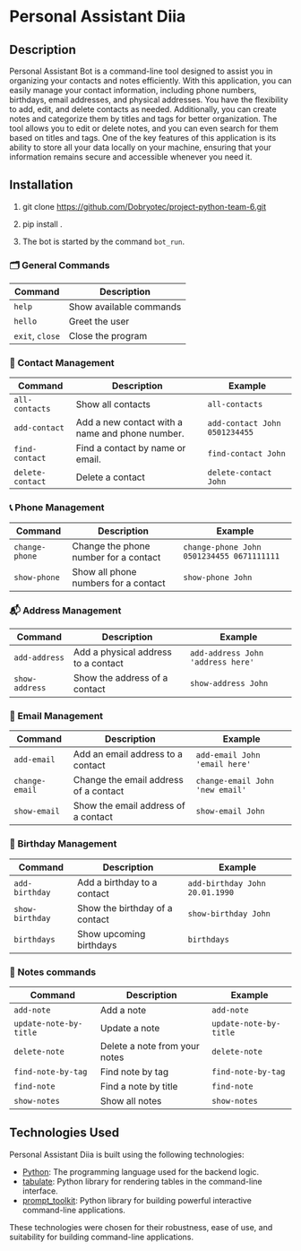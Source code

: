 # Personal Assistant Diia

## Description

Personal Assistant Bot is a command-line tool designed to assist you in organizing your contacts and notes efficiently. With this application, you can easily manage your contact information, including phone numbers, birthdays, email addresses, and physical addresses. You have the flexibility to add, edit, and delete contacts as needed. Additionally, you can create notes and categorize them by titles and tags for better organization. The tool allows you to edit or delete notes, and you can even search for them based on titles and tags. One of the key features of this application is its ability to store all your data locally on your machine, ensuring that your information remains secure and accessible whenever you need it.

## Installation

1. git clone https://github.com/Dobryotec/project-python-team-6.git

2. pip install .

3. The bot is started by the command `bot_run`. 


### 🗂️ General Commands
| Command        | Description                          | 
| -------------- | ------------------------------------ |
| `help`         | Show available commands              |  
| `hello`        | Greet the user                       |  
| `exit`, `close`         | Close the program                     |    
                   

### 👤 Contact Management
| Command          | Description                                | Example                                      |
| ---------------- | ------------------------------------------ | -------------------------------------------- |
| `all-contacts`    | Show all contacts      | `all-contacts`        |
| `add-contact`           | Add a new contact with a name and phone number.     | `add-contact John 0501234455`          |
| `find-contact` | Find a contact by name or email.               | `find-contact John`                  |
| `delete-contact` | Delete a contact                           | `delete-contact John`                      |


### 📞 Phone Management
| Command          | Description                                | Example                                      |
| ---------------- | ------------------------------------------ | -------------------------------------------- |
| `change-phone`      | Change the phone number for a contact   | `change-phone John 0501234455 0671111111`          |
| `show-phone`     | Show all phone numbers for a contact        | `show-phone John` |                          

### 📬 Address Management
| Command          | Description                                | Example                                      |
| ---------------- | ------------------------------------------ | -------------------------------------------- |
| `add-address`    | Add a physical address to a contact        | `add-address John 'address here'`                       |
| `show-address`   | Show the address of a contact              | `show-address John`                        |

### 📧 Email Management
| Command          | Description                                | Example                                      |
| ---------------- | ------------------------------------------ | -------------------------------------------- |
| `add-email`      | Add an email address to a contact          | `add-email John 'email here'`        |
| `change-email`     | Change the email address of a contact        | `change-email John 'new email'`                       
| `show-email`     | Show the email address of a contact        | `show-email John`                          |

### 🎂 Birthday Management
| Command          | Description                                | Example                                      |
| ---------------- | ------------------------------------------ | -------------------------------------------- |
| `add-birthday`   | Add a birthday to a contact                | `add-birthday John 20.01.1990`        
| `show-birthday`  | Show the birthday of a contact             | `show-birthday John`                       |
| `birthdays` | Show upcoming birthdays                     | `birthdays`                          

### 📝 Notes commands
| Command        | Description                            | Example                                      |
| -------------- | -------------------------------------- | -------------------------------------------- |                                          
| `add-note`     | Add a note               | `add-note`                            |
| `update-note-by-title`    | Update a note   | `update-note-by-title`                           |
| `delete-note`  | Delete a note from your notes          | `delete-note`                         |
| `find-note-by-tag`    | Find note by tag         | `find-note-by-tag `                        |
| `find-note`     | Find a note by title                | `find-note`
| `show-notes`     | Show all notes      | `show-notes`

## Technologies Used

Personal Assistant Diia is built using the following technologies:

- [Python](https://www.python.org/): The programming language used for the backend logic.
- [tabulate](https://pypi.org/project/tabulate/): Python library for rendering tables in the command-line interface.
- [prompt_toolkit](https://python-prompt-toolkit.readthedocs.io/en/latest/): Python library for building powerful interactive command-line applications.

These technologies were chosen for their robustness, ease of use, and suitability for building command-line applications.



